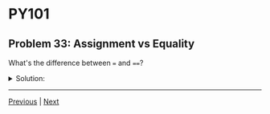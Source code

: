 # PY101
## Problem 33: Assignment vs Equality

What's the difference between `=` and `==`?

<details>
<summary>Solution:</summary>

- `=` is the assignment operator, used to assign a value to a variable (e.g., `x = 5`).
- `==` is the equality operator, used to compare two values for equality (e.g., `x == 5` checks if `x` is equal to `5`).

</details>

---

[Previous](32.md) | [Next](34.md)

